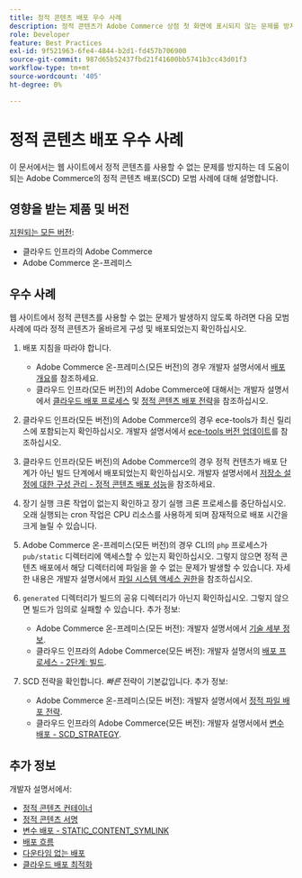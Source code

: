 ```yaml
---
title: 정적 콘텐츠 배포 우수 사례
description: 정적 콘텐츠가 Adobe Commerce 상점 첫 화면에 표시되지 않는 문제를 방지하는 방법을 알아봅니다.
role: Developer
feature: Best Practices
exl-id: 9f521963-6fe4-4844-b2d1-fd457b706900
source-git-commit: 987d65b52437fbd21f41600bb5741b3cc43d01f3
workflow-type: tm+mt
source-wordcount: '405'
ht-degree: 0%

---
```


# 정적 콘텐츠 배포 우수 사례

이 문서에서는 웹 사이트에서 정적 콘텐츠를 사용할 수 없는 문제를 방지하는 데 도움이 되는 Adobe Commerce의 정적 콘텐츠 배포(SCD) 모범 사례에 대해 설명합니다.

## 영향을 받는 제품 및 버전

[지원되는 모든 버전](../../../release/versions.md):

* 클라우드 인프라의 Adobe Commerce
* Adobe Commerce 온-프레미스

## 우수 사례

웹 사이트에서 정적 콘텐츠를 사용할 수 없는 문제가 발생하지 않도록 하려면 다음 모범 사례에 따라 정적 콘텐츠가 올바르게 구성 및 배포되었는지 확인하십시오.

1. 배포 지침을 따라야 합니다.
   * Adobe Commerce 온-프레미스(모든 버전)의 경우 개발자 설명서에서 [배포 개요](../../../configuration/deployment/overview.md)를 참조하세요.
   * 클라우드 인프라(모든 버전)의 Adobe Commerce에 대해서는 개발자 설명서에서 [클라우드 배포 프로세스](https://experienceleague.adobe.com/en/docs/commerce-cloud-service/user-guide/develop/deploy/process) 및 [정적 콘텐츠 배포 전략](https://experienceleague.adobe.com/en/docs/commerce-cloud-service/user-guide/develop/deploy/static-content)을 참조하십시오.

1. 클라우드 인프라(모든 버전)의 Adobe Commerce의 경우 ece-tools가 최신 릴리스에 포함되는지 확인하십시오. 개발자 설명서에서 [ece-tools 버전 업데이트](https://experienceleague.adobe.com/en/docs/commerce-cloud-service/user-guide/release-notes/ece-tools-package)를 참조하십시오.
1. 클라우드 인프라(모든 버전)의 Adobe Commerce의 경우 정적 컨텐츠가 배포 단계가 아닌 빌드 단계에서 배포되었는지 확인하십시오. 개발자 설명서에서 [저장소 설정에 대한 구성 관리 - 정적 콘텐츠 배포 성능](https://experienceleague.adobe.com/en/docs/commerce-cloud-service/user-guide/configure-store/store-settings#cloud-confman-scd-over)을 참조하세요.
1. 장기 실행 크론 작업이 없는지 확인하고 장기 실행 크론 프로세스를 중단하십시오. 오래 실행되는 cron 작업은 CPU 리소스를 사용하게 되며 잠재적으로 배포 시간을 크게 늘릴 수 있습니다.
1. Adobe Commerce 온-프레미스(모든 버전)의 경우 CLI의 `php` 프로세스가 `pub/static` 디렉터리에 액세스할 수 있는지 확인하십시오. 그렇지 않으면 정적 콘텐츠 배포에서 해당 디렉터리에 파일을 쓸 수 없는 문제가 발생할 수 있습니다. 자세한 내용은 개발자 설명서에서 [파일 시스템 액세스 권한](https://experienceleague.adobe.com/docs/commerce-operations/configuration-guide/deployment/file-system-permissions.html)을 참조하십시오.
1. `generated` 디렉터리가 빌드의 공유 디렉터리가 아닌지 확인하십시오. 그렇지 않으면 빌드가 임의로 실패할 수 있습니다. 추가 정보:
   * Adobe Commerce 온-프레미스(모든 버전): 개발자 설명서에서 [기술 세부 정보](https://experienceleague.adobe.com/docs/commerce-operations/configuration-guide/deployment/technical-details.html).
   * 클라우드 인프라의 Adobe Commerce(모든 버전): 개발자 설명서의 [배포 프로세스 - 2단계: 빌드](https://experienceleague.adobe.com/en/docs/commerce-cloud-service/user-guide/develop/deploy/best-practices#cloud-deploy-over-phases-build).

1. SCD 전략을 확인합니다. *빠른* 전략이 기본값입니다. 추가 정보:
   * Adobe Commerce 온-프레미스(모든 버전): 개발자 설명서에서 [정적 파일 배포 전략](https://experienceleague.adobe.com/docs/commerce-operations/configuration-guide/cli/static-view/static-view-file-strategy.html).
   * 클라우드 인프라의 Adobe Commerce(모든 버전): 개발자 설명서에서 [변수 배포 - SCD\_STRATEGY](https://experienceleague.adobe.com/en/docs/commerce-cloud-service/user-guide/configure/env/stage/variables-deploy#scd_strategy).

## 추가 정보

개발자 설명서에서:

* [정적 콘텐츠 컨테이너](https://developer.adobe.com/commerce/admin-developer/pattern-library/containers/static-content/)
* [정적 콘텐츠 서명](https://experienceleague.adobe.com/docs/commerce-operations/configuration-guide/cache/static-content-signing.html)
* [변수 배포 - STATIC\_CONTENT\_SYMLINK](https://experienceleague.adobe.com/en/docs/commerce-cloud-service/user-guide/configure/env/stage/variables-deploy#static_content_symlink)
* [배포 흐름](../../../performance/deployment-flow.md)
* [다운타임 없는 배포](https://experienceleague.adobe.com/en/docs/commerce-cloud-service/user-guide/develop/deploy/reduce-downtime)
* [클라우드 배포 최적화](https://experienceleague.adobe.com/en/docs/commerce-cloud-service/user-guide/develop/deploy/optimization)
